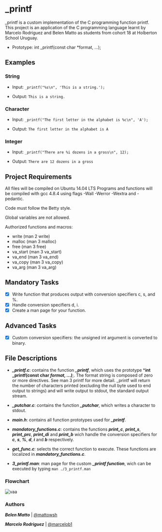 

# _printf  

_printf   is a custom implementation of the C programming function printf. This project is an application of the C 
programming language learnt by Marcelo Rodriguez and Belen Matto as students from cohort 18 at Holberton School Uruguay.

- Prototype: int _printf(const char *format, ...);

## Examples

### String

- Input: `_printf("%s\n", 'This is a string.');`

- Output: `This is a string.`

### Character

- Input: `_printf("The first letter in the alphabet is %c\n", 'A');`

- Output: `The first letter in the alphabet is A`

### Integer

- Input: `_printf("There are %i dozens in a gross\n", 12);`

- Output: `There are 12 dozens in a gross`


## Project Requirements

All files will be compiled on Ubuntu 14.04 LTS
Programs and functions will be compiled with gcc 4.8.4 using flags -Wall -Werror -Wextra and -pedantic.

Code must follow the Betty style.

Global variables are not allowed.

Authorized functions and macros:
- write (man 2 write)
- malloc (man 3 malloc)
- free (man 3 free)
- va_start (man 3 va_start)
- va_end (man 3 va_end)
- va_copy (man 3 va_copy)
- va_arg (man 3 va_arg)

## Mandatory Tasks

- [x]  Write function that produces output with conversion specifiers c, s, and %.
- [x]  Handle conversion specifiers d, i.
- [x]  Create a man page for your function.

## Advanced Tasks
- [x] Custom conversion specifiers: the unsigned int argument is converted to binary.

## File Descriptions
- ***_printf.c***:  contains the function  ***_printf***, which uses the prototype ***int _printf(const char *format, ...)***;. The format string is composed of zero or more directives. See man 3 printf for more detail. _printf will return the number of characters printed (excluding the null byte used to end output to strings) and will write output to stdout, the standard output stream.

- ***_putchar.c***:  contains the function ***_putchar***, which writes a character to stdout.

- ***main.h***:  contains all function prototypes used for ***_printf***.

- ***mandatory_functions.c***:  contains the functions ***print_c***, ***print_s***, ***print_prc***, ***print_di*** and ***print_b*** wich handle the conversion specifiers for ***c***, ***s***, ***%***, ***d***, ***i*** and ***b*** respectively.

- ***get_func.c***: selects the correct function to execute. These functions are localized in ***mandatory_functions.c***.

- ***3_printf.man***:  man page for the custom ***_printf function***, wich can be executed by typing `man ./3_printf.man`

### Flowchart

![vaa](https://user-images.githubusercontent.com/105667144/178363059-8e50b7ad-e1da-4bb0-92d3-a2260d7e0b2d.png)

### Authors

 ***Belen Matto*** | [@mattowsh](www.github.com/mattowsh)

 ***Marcelo Rodriguez*** | [@marcelob1](www.github.com/marcelorb1)

